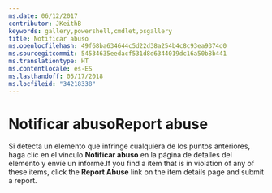 ```yaml
---
ms.date: 06/12/2017
contributor: JKeithB
keywords: gallery,powershell,cmdlet,psgallery
title: Notificar abuso
ms.openlocfilehash: 49f68ba634644c5d22d38a254b4c8c93ea9374d0
ms.sourcegitcommit: 54534635eedacf531d8d6344019dc16a50b8b441
ms.translationtype: HT
ms.contentlocale: es-ES
ms.lasthandoff: 05/17/2018
ms.locfileid: "34218338"
---
```

# <a name="report-abuse"></a><span data-ttu-id="99782-103">Notificar abuso</span><span class="sxs-lookup"><span data-stu-id="99782-103">Report abuse</span></span>

<span data-ttu-id="99782-104">Si detecta un elemento que infringe cualquiera de los puntos anteriores, haga clic en el vínculo **Notificar abuso** en la página de detalles del elemento y envíe un informe.</span><span class="sxs-lookup"><span data-stu-id="99782-104">If you find a item that is in violation of any of these items, click the **Report Abuse** link on the item details page and submit a report.</span></span>